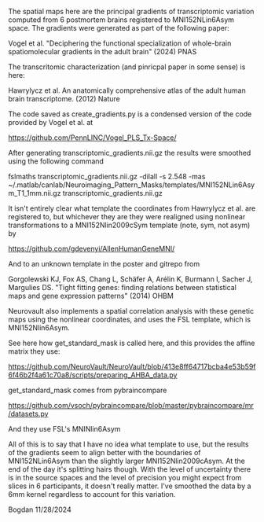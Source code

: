 The spatial maps here are the principal gradients of transcriptomic variation computed 
from 6 postmortem brains registered to MNI152NLin6Asym space. The gradients were
generated as part of the following paper:

Vogel et al. "Deciphering the functional specialization of whole-brain spatiomolecular gradients in the adult brain" (2024) PNAS

The transcritomic characterization (and pinricpal paper in some sense) is here:

Hawrylycz et al. An anatomically comprehensive atlas of the adult human brain transcriptome. (2012) Nature

The code saved as create_gradients.py is a condensed version of the code provided by Vogel et al. at

https://github.com/PennLINC/Vogel_PLS_Tx-Space/

After generating transcriptomic_gradients.nii.gz the results were smoothed using the following command

fslmaths transcriptomic_gradients.nii.gz -dilall -s 2.548 -mas ~/.matlab/canlab/Neuroimaging_Pattern_Masks/templates/MNI152NLin6Asym_T1_1mm.nii.gz transcriptomic_gradients.nii.gz

It isn't entirely clear what template the coordinates from Hawrylycz et al. are registered to, but whichever they are
they were realigned using nonlinear transformations to a MNI152Nlin2009cSym template (note, sym, not asym) by 

https://github.com/gdevenyi/AllenHumanGeneMNI/

And to an unknown template in the poster and gitrepo from 

Gorgolewski KJ, Fox AS, Chang L, Schäfer A, Arélin K, Burmann I, Sacher J, Margulies DS. "Tight fitting genes: finding relations between statistical maps and gene expression patterns" (2014) OHBM

Neurovault also implements a spatial correlation analysis with these genetic maps using the nonlinear coordinates, and
uses the FSL template, which is MNI152Nlin6Asym.

See here how get_standard_mask is called here, and this provides the affine matrix they use:

https://github.com/NeuroVault/NeuroVault/blob/413e8ff64717bcba4e53b59f6f46b2f4a61c70a8/scripts/preparing_AHBA_data.py

get_standard_mask comes from pybraincompare

https://github.com/vsoch/pybraincompare/blob/master/pybraincompare/mr/datasets.py

And they use FSL's MNINlin6Asym

All of this is to say that I have no idea what template to use, but the results of the gradients seem to align better
with the boundaries of MNI152NLin6Asym than the slightly larger MNI152Nlin2009cAsym. At the end of the day it's splitting
hairs though. With the level of uncertainty there is in the source spaces and the level of precision you might expect
from slices in 6 participants, it doesn't really matter. I've smoothed the data by a 6mm kernel regardless to account
for this variation.

Bogdan
11/28/2024
